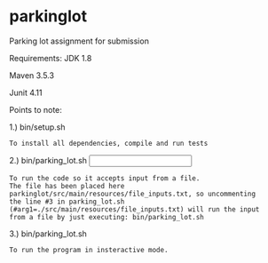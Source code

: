 # parkinglot
Parking lot assignment for submission

Requirements:
JDK 1.8

Maven 3.5.3

Junit 4.11

Points to note:

1.) bin/setup.sh

    To install all dependencies, compile and run tests
    
2.) bin/parking_lot.sh <input file>

    To run the code so it accepts input from a file. 
    The file has been placed here parkinglot/src/main/resources/file_inputs.txt, so uncommenting 
    the line #3 in parking_lot.sh (#arg1=./src/main/resources/file_inputs.txt) will run the input 
    from a file by just executing: bin/parking_lot.sh
    
3.) bin/parking_lot.sh

    To run the program in insteractive mode.
    
